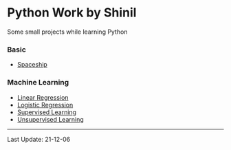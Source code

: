 # Python Work by Shinil

 Some small projects while learning Python

 ### Basic

 - [Spaceship](Spaceship/)

### Machine Learning

- [Linear Regression](ML/Linear_Regression/)
- [Logistic Regression](ML/Logistic_Regression/)
- [Supervised Learning](ML/Supervised_Learning/)
- [Unsupervised Learning](ML/Unsupervised_Learning/)

---
Last Update: 21-12-06